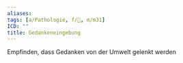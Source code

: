 ```yaml
---
aliases: 
tags: [a/Pathologie, f/💭, m/m31]
ICD: ""
title: Gedankeneingebung
---
```

Empfinden, dass Gedanken von der Umwelt gelenkt werden